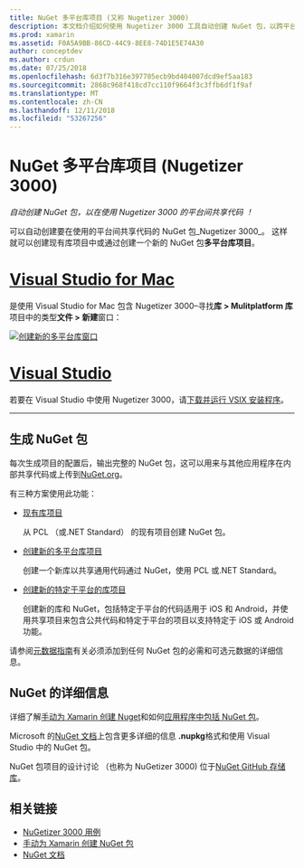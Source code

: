 ```yaml
---
title: NuGet 多平台库项目 (又称 Nugetizer 3000)
description: 本文档介绍如何使用 Nugetizer 3000 工具自动创建 NuGet 包，以跨平台共享代码。
ms.prod: xamarin
ms.assetid: F0A5A9BB-86CD-44C9-8EE8-74D1E5E74A30
author: conceptdev
ms.author: crdun
ms.date: 07/25/2018
ms.openlocfilehash: 6d3f7b316e397705ecb9bd404007dcd9ef5aa183
ms.sourcegitcommit: 2868c968f418cd7cc110f9664f3c3ffb6df1f9af
ms.translationtype: MT
ms.contentlocale: zh-CN
ms.lasthandoff: 12/11/2018
ms.locfileid: "53267256"
---
```

# <a name="nuget-multiplatform-library-projects-nugetizer-3000"></a>NuGet 多平台库项目 (Nugetizer 3000)

_自动创建 NuGet 包，以在使用 Nugetizer 3000 的平台间共享代码 ！_

可以自动创建要在使用的平台间共享代码的 NuGet 包_Nugetizer 3000_。 这样就可以创建现有库项目中或通过创建一个新的 NuGet 包**多平台库项目**。

# <a name="visual-studio-for-mactabmacos"></a>[Visual Studio for Mac](#tab/macos)

是使用 Visual Studio for Mac 包含 Nugetizer 3000&ndash;寻找**库 > Mulitplatform 库**项目中的类型**文件 > 新建**窗口：

[![](images/mulitplatform-library-sml.png "创建新的多平台库窗口")](images/mulitplatform-library.png#lightbox)

# <a name="visual-studiotabwindows"></a>[Visual Studio](#tab/windows)

若要在 Visual Studio 中使用 Nugetizer 3000，请[下载并运行 VSIX 安装程序](http://bit.ly/nugetizer-2017)。

-----

## <a name="building-nuget-packages"></a>生成 NuGet 包

每次生成项目的配置后，输出完整的 NuGet 包，这可以用来与其他应用程序在内部共享代码或上传到[NuGet.org](https://www.nuget.org)。

有三种方案使用此功能：

- [现有库项目](existing-library.md)

  从 PCL （或.NET Standard） 的现有项目创建 NuGet 包。

- [创建新的多平台库项目](single-codebase.md)

  创建一个新库以共享通用代码通过 NuGet，使用 PCL 或.NET Standard。

- [创建新的特定于平台的库项目](platform-specific.md)

  创建新的库和 NuGet，包括特定于平台的代码适用于 iOS 和 Android，并使用共享项目来包含公共代码和特定于平台的项目以支持特定于 iOS 或 Android 功能。

请参阅[元数据指南](metadata.md)有关必须添加到任何 NuGet 包的必需和可选元数据的详细信息。

## <a name="further-nuget-information"></a>NuGet 的详细信息

详细了解[手动为 Xamarin 创建 Nuget](~/cross-platform/app-fundamentals/nuget-manual.md)和如何[应用程序中包括 NuGet 包](https://docs.microsoft.com/visualstudio/mac/nuget-walkthrough)。

Microsoft 的[NuGet 文档](https://docs.microsoft.com/nuget/)上包含更多详细的信息 **.nupkg**格式和使用 Visual Studio 中的 NuGet 包。

NuGet 包项目的设计讨论 （也称为 NuGetizer 3000) 位于[NuGet GitHub 存储库](https://github.com/NuGet/Home/wiki/NuGetizer-3000)。

## <a name="related-links"></a>相关链接

- [NuGetizer 3000 用例](https://github.com/NuGet/Home/wiki/NuGetizer-Core-Scenarios)
- [手动为 Xamarin 创建 NuGet 包](~/cross-platform/app-fundamentals/nuget-manual.md)
- [NuGet 文档](https://docs.microsoft.com/nuget/)
